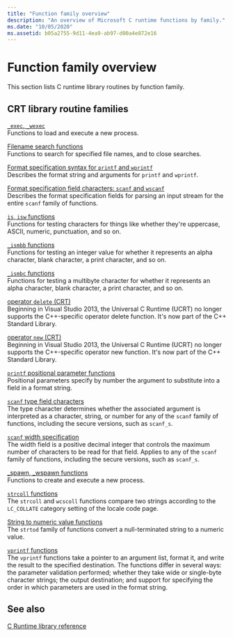 ```yaml
---
title: "Function family overview"
description: "An overview of Microsoft C runtime functions by family."
ms.date: "10/05/2020"
ms.assetid: b05a2755-9d11-4ea9-ab97-d00a4e872e16
---
```

# Function family overview

This section lists C runtime library routines by function family.

## CRT library routine families

[`_exec`, `_wexec`](exec-wexec-functions.md)\
Functions to load and execute a new process.

[Filename search functions](filename-search-functions.md)\
Functions to search for specified file names, and to close searches.

[Format specification syntax for `printf` and `wprintf`](format-specification-syntax-printf-and-wprintf-functions.md)\
Describes the format string and arguments for `printf` and `wprintf`.

[Format specification field characters: `scanf` and `wscanf`](format-specification-fields-scanf-and-wscanf-functions.md)\
Describes the format specification fields for parsing an input stream for the entire `scanf` family of functions.

[`is`, `isw` functions](is-isw-routines.md)\
Functions for testing characters for things like whether they're uppercase, ASCII, numeric, punctuation, and so on.

[`_ismbb` functions](ismbb-routines.md)\
Functions for testing an integer value for whether it represents an alpha character, blank character, a print character, and so on.

[`_ismbc` functions](ismbc-routines.md)\
Functions for testing a multibyte character for whether it represents an alpha character, blank character, a print character, and so on.

[operator `delete` (CRT)](delete-operator-crt.md)\
Beginning in Visual Studio 2013, the Universal C Runtime (UCRT) no longer supports the C++-specific operator delete function. It's now part of the C++ Standard Library.

[operator `new` (CRT)](new-operator-crt.md)\
Beginning in Visual Studio 2013, the Universal C Runtime (UCRT) no longer supports the C++-specific operator new function. It's now part of the C++ Standard Library.

[`printf` positional parameter functions](printf-p-positional-parameters.md)\
Positional parameters specify by number the argument to substitute into a field in a format string.

[`scanf` type field characters](scanf-type-field-characters.md)\
The type character determines whether the associated argument is interpreted as a character, string, or number for any of the `scanf` family of functions, including the secure versions, such as `scanf_s`.

[`scanf` width specification](scanf-width-specification.md)\
The width field is a positive decimal integer that controls the maximum number of characters to be read for that field. Applies to any of the `scanf` family of functions, including the secure versions, such as `scanf_s`.

[_spawn, _wspawn functions](spawn-wspawn-functions.md)\
Functions to create and execute a new process.

[`strcoll` functions](strcoll-functions.md)\
The `strcoll` and `wcscoll` functions compare two strings according to the `LC_COLLATE` category setting of the locale code page.

[String to numeric value functions](string-to-numeric-value-functions.md)\
The `strtod` family of functions convert a null-terminated string to a numeric value.

[`vprintf` functions](vprintf-functions.md)\
The `vprintf` functions take a pointer to an argument list, format it, and write the result to the specified destination. The functions differ in several ways: the parameter validation performed; whether they take wide or single-byte character strings; the output destination; and support for specifying the order in which parameters are used in the format string.

## See also

[C Runtime library reference](c-run-time-library-reference.md)
